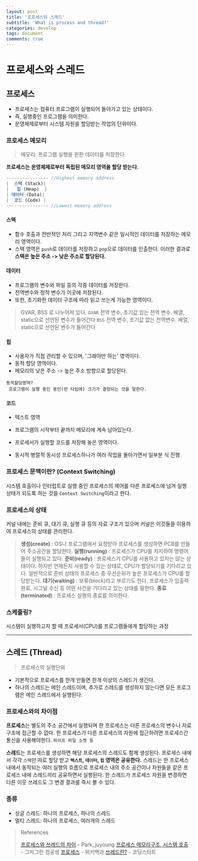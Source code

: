 ```yaml
---
layout: post
title: '프로세스와 스레드'
subtitle: 'What is process and thread?'
categories: develop
tags: document
comments: true
---
```


# 프로세스와 스레드

## 프로세스

- 프로세스는 컴퓨터 프로그램이 실행되어 돌아가고 있는 상태이다.
- 즉, 실행중인 프로그램을 의미한다.
- 운영체제로부터 시스템 자원을 할당받는 작업의 단위이다.

### 프로세스 메모리

> 메모리: 프로그램 실행을 윈한 데이터를 저장한다.

<b>프로세스는 운영체제로부터 독립된 메모리 영역을 할당 받는다.</b>

```js
---------------- //Highest memory address
|  스택 (Stack)|
|   힙 (Heap)  |
| 데이터 (Data)|
|  코드 (Code) |
---------------- //Lowest memory address
```

#### 스택

- 함수 호출과 전반적인 처리 그리고 지역변수 같은 일시적인 데이터를 저장하는 메모리 영역이다.
- 스택 영역은 `push`로 데이터를 저장하고 `pop`으로 데이터를 인출한다. 이러한 결과로 <b>스택은 높은 주소 -> 낮은 주소로 할당된다.</b>

#### 데이터

- 프로그램의 변수와 파일 등의 각종 데이터를 저장한다.
- 전역변수와 정적 변수가 이곳에 저장된다.
- 또한, 초기화한 데이터 구조에 따라 읽고 쓰는게 가능한 영역이다.

> GVAR, BSS 로 나누어져 있다.
> `GVAR` 전역 변수, 초기값 있는 전역 변수. 배열, static으로 선언된 변수가 들어간다
> `BSS` 전역 변수, 초기값 없는 전역변수. 배열, static으로 선언된 변수가 들어간다

#### 힙

- 사용자가 직접 관리할 수 있으며, '그래야만 하는' 영역이다.
- 동적 할당 영역이다.
- 메모리의 낮은 주소 -> 높은 주소 방향으로 할당된다.

```
동적할당영역?
 프로그램이 실행 중인 동안(런 타임에) 크기가 결정되는 것을 말한다.
```

#### 코드

- 텍스트 영역
- 프로그램의 시작부터 끝까지 메모리에 계속 남아있는다.
- 프로세서가 실행할 코드를 저장해 놓은 영역이다.

- 동시적 병렬적
  동시성 프로세스하나가 여러 작업을 돌아가면서 일부분 식 진행

### 프로세스 문맥이란? (Context Switching)

시스템 호출이나 인터럽트로 실행 중인 프로세스의 제어를 다른 프로세스에 넘겨 실행 상태가 되도록 하는 것을 `Context Switching`이라고 한다.

### 프로세스의 상태

커널 내에는 준비 큐, 대기 큐, 실행 큐 등의 자료 구조가 있으며 커널은 이것들을 이용하여 프로세스의 상태를 관리한다.

> <b>생성(create)</b> : OS나 프로그램에서 요청받아 프로세스를 생성하면 PCB를 만들어 주소공간을 할당한다.
> <b>실행(running)</b> : 프로세스가 CPU를 차지하여 명령어들이 실행되고 있다.
> <b>준비(ready)</b> : 프로세스가 CPU를 사용하고 있지는 않는 상태이다. 하지만 언제든지 사용할 수 있는 상태로, CPU가 할당되기를 기다리고 있다. 일반적으로 준비 상태의 프로세스 중 우선순위가 높은 프로세스가 CPU를 할당받는다.
> <b>대기(waiting)</b> : 보류(block)라고 부르기도 한다. 프로세스가 입출력 완료, 시그널 수신 등 어떤 사건을 기다리고 있는 상태를 말한다.
> <b>종료(terminated)</b> : 프로세스 실행의 종료를 의미한다.

### 스케줄링?

시스템이 실행하고자 할 때 프로세서(CPU)를 프로그램들에게 할당하는 과정

---

## 스레드 (Thread)

> 프로세스의 실행단위

- 기본적으로 프로세스를 한개 만들면 한개 이상의 스레드가 생긴다.
- 하나의 스레드는 메인 스레드이며, 추가로 스레드를 생성하지 않는다면 모든 프로그램은 메인 스레드에서 실행된다.

### 프로세스와의 차이점

**프로세스**는 별도의 주소 공간에서 실행되며 한 프로세스는 다른 프로세스의 변수나 자료 구조에 접근할 수 없다. 한 프로세스가 다른 프로세스의 자원에 접근하려면 프로세스간 통신을 사용해야한다. `파이프 파일 소켓 등`

**스레드**는 프로세스를 생성하면 해당 프로세스의 스레드도 함께 생성된다. 프로세스 내에서 각각 `스택`만 따로 할당 받고 <b>`텍스트`, `데이터`, `힙` 영역은 공유한다.</b> 스레드는 한 프로세스 내에서 동작되는 여러 실행의 흐름으로 프로세스 내의 주소 공간이나 자원들을 같은 프로세스 내에 스레드끼리 공유하면서 실행된다. 한 스레드가 프로세스 자원을 변경하면 다른 이웃 쓰레드도 그 변경 결과를 즉시 볼 수 있다.

### 종류

- 싱글 스레드: 하나의 프로세스, 하나의 스레드
- 멀티 스레드: 하나의 프로세스, 여러개의 스레드

> References
>
> [프로세스와 쓰레드의 차이](https://juyoung-1008.tistory.com/47) - Park_juyoung
> [프로세스 메모리구조, 시스템 호출](https://bnzn2426.tistory.com/59) - 그저그런 컴공생
> [프로세스](https://ko.wikipedia.org/wiki/%ED%94%84%EB%A1%9C%EC%84%B8%EC%8A%A4) - 위키백과
> [쓰레드란?](https://coding-start.tistory.com/199?category=809051) - 코딩스타트
